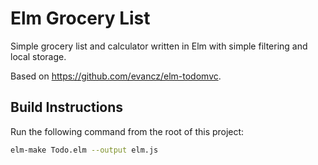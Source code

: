 # Elm Grocery List

Simple grocery list and calculator written in Elm with simple filtering and local storage.

Based on https://github.com/evancz/elm-todomvc.

## Build Instructions

Run the following command from the root of this project:

```bash
elm-make Todo.elm --output elm.js
